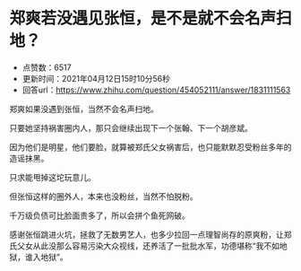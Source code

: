 # 郑爽若没遇见张恒，是不是就不会名声扫地？
- 点赞数：6517
- 更新时间：2021年04月12日15时10分56秒
- 回答url：https://www.zhihu.com/question/454052111/answer/1831111563
<body>
 <p data-pid="0eF6595B">郑爽如果没遇到张恒，当然不会名声扫地。</p>
 <p data-pid="QlKA_-ck">只要她坚持祸害圈内人，那只会继续出现下一个张翰、下一个胡彦斌。</p>
 <p data-pid="5A8s_nVN">因为他们是明星，他们要脸，就算被郑氏父女祸害后，也只能默默忍受粉丝多年的造谣抹黑。</p>
 <p data-pid="FuUx19IB">只求能甩掉这坨玩意儿。</p>
 <p data-pid="T6VPyPtX">但张恒这样的圈外人，本来也没粉丝，当然不怕脱粉。</p>
 <p data-pid="JMdop0Jt">千万级负债可比脸面贵多了，所以会拼个鱼死网破。</p>
 <p data-pid="Tg7QCt8-">感谢张恒跳进火坑，拯救了无数男艺人，也多少拉回一点理智尚存的原爽粉，让郑氏父女从此没那么容易污染大众视线，还养活了一批批水军，功德堪称“我不如地狱，谁入地狱”。</p>
 <p></p>
</body>